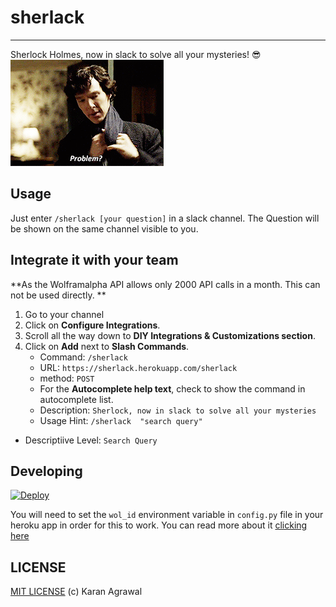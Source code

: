 # sherlack
--------------
Sherlock Holmes, now in slack to solve all your mysteries! :sunglasses:
![img](https://github.com/karan28598/sherlack/blob/master/sherlack.gif)



## Usage

Just enter `/sherlack [your question]` in a slack channel. The Question will be shown on the same channel visible to you.


## Integrate it with your team

**As the Wolframalpha API allows only 2000 API calls in a month. This can not be used directly. **


1. Go to your channel
2. Click on **Configure Integrations**.
3. Scroll all the way down to **DIY Integrations & Customizations section**.
4. Click on **Add** next to **Slash Commands**.
   - Command: `/sherlack`
   - URL: `https://sherlack.herokuapp.com/sherlack`
   - method: `POST`
   - For the **Autocomplete help text**, check to show the command in autocomplete list.
    - Description: `Sherlock, now in slack to solve all your mysteries`
    - Usage Hint: `/sherlack  "search query"`
  - Descriptiive Level: `Search Query`



## Developing

[![Deploy](https://www.herokucdn.com/deploy/button.png)](https://heroku.com/deploy)

You will need to set the `wol_id` environment variable in `config.py` file in your heroku app in order for this to work. You can read more about it [clicking here](https://devcenter.heroku.com/articles/config-vars#setting-up-config-vars-for-a-deployed-application)





## LICENSE

[MIT LICENSE](https://github.com/karan28598/sherlack/blob/master/LICENSE) (c) Karan Agrawal
